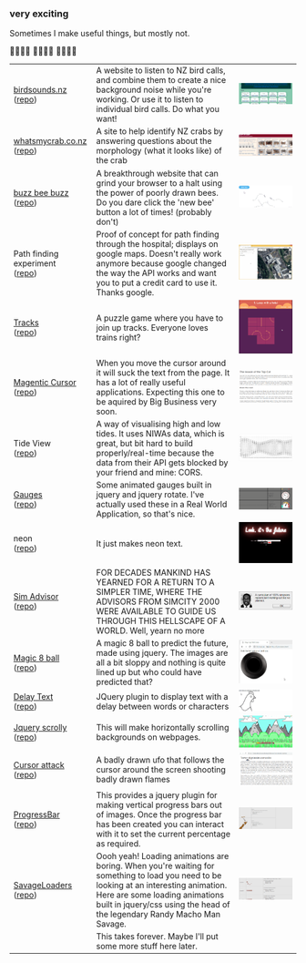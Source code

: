 ### very exciting 

Sometimes I make useful things, but mostly not.

:pig2::pig2::pig2::pig2: :pig2::pig2::pig2::pig2: :pig2::pig2::pig2::pig2: 

<table align="center">
    <tr>
        <td><a target="_blank" href="https://birdsounds.nz">birdsounds.nz</a>
    </br>(<a href="https://github.com/kelvinperrie/birds-go-twurp">repo</a>)
        </td>
        <td>A website to listen to NZ bird calls, and combine them to create a nice background noise while you're working. Or use it to listen to individual bird calls. Do what you want!</td>
        <td align="center"><img src="https://github.com/kelvinperrie/kelvinperrie/blob/main/images/birdsoundsnz.gif" alt="gif of birdsounds.nz website"></td>
    </tr>
    <tr>
        <td><a target="_blank" href="https://whatsmycrab.co.nz">whatsmycrab.co.nz</a>
        </br>(<a href="https://github.com/kelvinperrie/buzzbeebuzz">repo</a>)
        </td>
        <td>A site to help identify NZ crabs by answering questions about the morphology (what it looks like) of the crab</td>
        <td align="center"><img src="https://github.com/kelvinperrie/kelvinperrie/blob/main/images/whatsmycrab.gif" alt="gif of whatsmycrab.co.nz website"></td>
    </tr>
    <tr>
        <td><a target="_blank" href="https://beebuzz.netlify.app/">buzz bee buzz</a>
        </br>(<a href="https://github.com/kelvinperrie/buzzbeebuzz">repo</a>)
        </td>
        <td>A breakthrough website that can grind your browser to a halt using the power of poorly drawn bees. Do you dare click the 'new bee' button a lot of times! (probably don't)</td>
        <td align="center"><img src="https://github.com/kelvinperrie/kelvinperrie/blob/main/images/buzzbeebuzz.gif" alt="gif of buzzbeebuzz"></td>
    </tr>
    <tr>
        <td>Path finding experiment
            <br/>(<a href="https://github.com/kelvinperrie/Path-Finding-Play">repo</a>)
        </td>
        <td>Proof of concept for path finding through the hospital; displays on google maps. Doesn't really work anymore because google changed the way the API works and want you to put a credit card to use it. Thanks google.</td>
        <td align="center"><img src="https://github.com/kelvinperrie/kelvinperrie/blob/main/images/PathFinding-Example1.gif" alt="gif of pathfind experiment"></td>
    </tr>
    <tr>
        <td><a href="https://multitracks.netlify.app/">Tracks</a>
            <br/>(<a href="https://github.com/kelvinperrie/Tracks">repo</a>)
        </td>
        <td>A puzzle game where you have to join up tracks. Everyone loves trains right?</td>
        <td align="center"><img src="https://github.com/kelvinperrie/kelvinperrie/blob/main/images/tracks-example01.gif" alt="gif of tracks game"></td>
    </tr>
    <tr>
        <td><a href="https://magneticcursor.netlify.app/demo/demo.html">Magentic Cursor</a>
            <br/>(<a href="https://github.com/kelvinperrie/MagneticCursor">repo</a>)
        </td>
        <td>When you move the cursor around it will suck the text from the page. It has a lot of really useful applications. Expecting this one to be aquired by Big Business very soon.</td>
        <td align="center"><img src="https://github.com/kelvinperrie/kelvinperrie/blob/main/images/magneticcursor.gif" alt="gif of magentic cursor"></td>
    </tr>
    <tr>
        <td>Tide View
            <br/>(<a href="https://github.com/kelvinperrie/TideView">repo</a>)
        </td>
        <td>A way of visualising high and low tides. It uses NIWAs data, which is great, but bit hard to build properly/real-time because the data from their API gets blocked by your friend and mine: CORS.</td>
        <td align="center"><img src="https://github.com/kelvinperrie/kelvinperrie/blob/main/images/tidemapping-30days.png" alt="pic of tideview display"></td>
    </tr>
    <tr>
        <td><a href="https://gauges.netlify.app/examples.html">Gauges</a>
        <br/>(<a href="https://github.com/kelvinperrie/Gauges">repo</a>)
        </td>
        <td>Some animated gauges built in jquery and jquery rotate. I've actually used these in a Real World Application, so that's nice.</td>
        <td align="center"><img src="https://github.com/kelvinperrie/kelvinperrie/blob/main/images/gauges.gif" alt="gif of gauges in action"></td>
    </tr>
    <tr>
        <td>neon
        <br/>(<a href="https://github.com/kelvinperrie/neon">repo</a>)
        </td>
        <td>It just makes neon text.</td>
        <td align="center"><img src="https://github.com/kelvinperrie/kelvinperrie/blob/main/images/neon.gif" alt="gif of neon in action"></td>
    </tr>
    <tr>
        <td><a href="https://simadvisor.netlify.app/demo.html">Sim Advisor</a>
        <br/>(<a href="https://github.com/kelvinperrie/SimAdvisor">repo</a>)
        </td>
        <td>FOR DECADES MANKIND HAS YEARNED FOR A RETURN TO A SIMPLER TIME, WHERE THE ADVISORS FROM SIMCITY 2000 WERE AVAILABLE TO GUIDE US THROUGH THIS HELLSCAPE OF A WORLD. Well, yearn no more</td>
        <td align="center"><img src="https://github.com/kelvinperrie/kelvinperrie/blob/main/images/simadvisor.png" alt="pic of sim advisor output"></td>
    </tr>
    <tr>
        <td><a href="https://magiceight.netlify.app/">Magic 8 ball</a>
        <br/>(<a href="https://github.com/kelvinperrie/MagicEight">repo</a>)
        </td>
        <td>A magic 8 ball to predict the future, made using jquery. The images are all a bit sloppy and nothing is quite lined up but who could have predicted that?</td>
        <td align="center"><img src="https://github.com/kelvinperrie/kelvinperrie/blob/main/images/Magic8BallExample2.gif" alt="gif of magic 8 ball"></td>
    </tr>
    <tr>
        <td><a href="https://delaytext.netlify.app/demo.html">Delay Text</a>
        <br/>(<a href="https://github.com/kelvinperrie/DelayText">repo</a>)
        </td>
        <td>JQuery plugin to display text with a delay between words or characters</td>
        <td align="center"><img src="https://github.com/kelvinperrie/kelvinperrie/blob/main/images/delaytext.gif" alt="gif of delay text"></td>
    </tr>
    <tr>
        <td><a href="https://jqueryscrolly.netlify.app/examples/example1.html">Jquery scrolly</a>
        <br/>(<a href="https://github.com/kelvinperrie/jquery-scrolly">repo</a>)
        </td>
        <td>This will make horizontally scrolling backgrounds on webpages.</td>
        <td align="center"><img src="https://github.com/kelvinperrie/kelvinperrie/blob/main/images/jquery-scrolly.gif" alt="gif of jquery scrolly"></td>
    </tr>    
    <tr>
        <td><a href="https://cursorattack.netlify.app/src/everything.html">Cursor attack</a>
        <br/>(<a href="https://github.com/kelvinperrie/CursorAttack">repo</a>)
        </td>
        <td>A badly drawn ufo that follows the cursor around the screen shooting badly drawn flames</td>
        <td align="center"><img src="https://github.com/kelvinperrie/kelvinperrie/blob/main/images/cursorAttack1.gif" alt="gif of cursor attack"></td>
    </tr>
    <tr>
        <td><a href="https://progressbars.netlify.app/examples/examples.html">ProgressBar</a>
        <br/>(<a href="https://github.com/kelvinperrie/ProgressBar">repo</a>)
        </td>
        <td>This provides a jquery plugin for making vertical progress bars out of images. Once the progress bar has been created you can interact with it to set the current percentage as required.</td>
        <td align="center"><img src="https://github.com/kelvinperrie/kelvinperrie/blob/main/images/progressbar.gif" alt="gif of progressbar"></td>
    </tr>
    <tr>
        <td><a href="https://savageloaders.netlify.app/examples/examples.html">SavageLoaders</a>
        <br/>(<a href="https://github.com/kelvinperrie/SavageLoaders">repo</a>)
        </td>
        <td>Oooh yeah! Loading animations are boring. When you're waiting for something to load you need to be looking at an interesting animation. Here are some loading animations built in jquery/css using the head of the legendary Randy Macho Man Savage.</td>
        <td align="center"><img src="https://github.com/kelvinperrie/kelvinperrie/blob/main/images/savageloaders.gif" alt="gif of savageloaders"></td>
    </tr>
    <tr>
        <td></td>
        <td>This takes forever. Maybe I'll put some more stuff here later.</td>
        <td></td>
    </tr>
</table>




<!--

**kelvinperrie/kelvinperrie** is a ✨ _special_ ✨ repository because its `README.md` (this file) appears on your GitHub profile.

Here are some ideas to get you started:

- 🔭 I’m currently working on ...
- 🌱 I’m currently learning ...
- 👯 I’m looking to collaborate on ...
- 🤔 I’m looking for help with ...
- 💬 Ask me about ...
- 📫 How to reach me: ...
- 😄 Pronouns: ...
- ⚡ Fun fact: ...
-->
